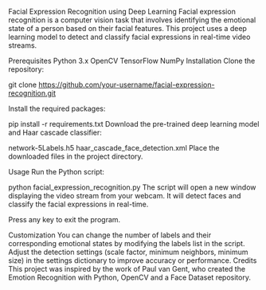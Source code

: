
Facial Expression Recognition using Deep Learning
Facial expression recognition is a computer vision task that involves identifying the emotional state of a person based on their facial features. This project uses a deep learning model to detect and classify facial expressions in real-time video streams.

Prerequisites
Python 3.x
OpenCV
TensorFlow
NumPy
Installation
Clone the repository:


git clone https://github.com/your-username/facial-expression-recognition.git


Install the required packages:

pip install -r requirements.txt
Download the pre-trained deep learning model and Haar cascade classifier:

network-5Labels.h5
haar_cascade_face_detection.xml
Place the downloaded files in the project directory.

Usage
Run the Python script:

python facial_expression_recognition.py
The script will open a new window displaying the video stream from your webcam. It will detect faces and classify the facial expressions in real-time.

Press any key to exit the program.

Customization
You can change the number of labels and their corresponding emotional states by modifying the labels list in the script.
Adjust the detection settings (scale factor, minimum neighbors, minimum size) in the settings dictionary to improve accuracy or performance.
Credits
This project was inspired by the work of Paul van Gent, who created the Emotion Recognition with Python, OpenCV and a Face Dataset repository.

